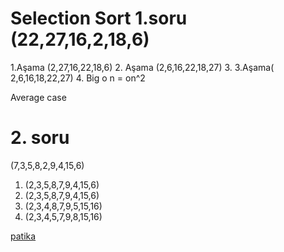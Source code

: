

# Selection Sort 1.soru (22,27,16,2,18,6)
1.Aşama (2,27,16,22,18,6)
2. Aşama (2,6,16,22,18,27)
3. 3.Aşama( 2,6,16,18,22,27)
4. Big o n = on^2 
 
 Average case 

 # 2. soru

(7,3,5,8,2,9,4,15,6)
1. (2,3,5,8,7,9,4,15,6)
2. (2,3,5,8,7,9,4,15,6)
3. (2,3,4,8,7,9,5,15,16)
4. (2,3,4,5,7,9,8,15,16)


[patika](https://app.patika.dev/)
